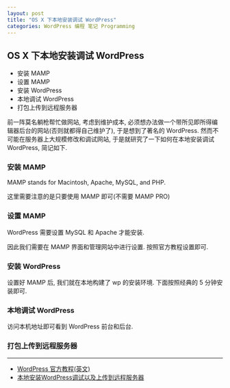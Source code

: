 ```yaml
---
layout: post
title: "OS X 下本地安装调试 WordPress"
categories: WordPress 编程 笔记 Programming
---
```


## OS X 下本地安装调试 WordPress

- 安装 MAMP
- 设置 MAMP
- 安装 WordPress
- 本地调试 WordPress
- 打包上传到远程服务器

前一阵莫名躺枪帮忙做网站, 考虑到维护成本, 必须想办法做一个带所见即所得编辑器后台的网站(否则就都得自己维护了), 于是想到了著名的 WordPress. 然而不可能在服务器上大规模修改和调试网站, 于是就研究了一下如何在本地安装调试 WordPress, 简记如下.

### 安装 MAMP

MAMP stands for Macintosh, Apache, MySQL, and PHP.

这里需要注意的是只要使用 MAMP 即可(不需要 MAMP PRO)

### 设置 MAMP

WordPress 需要设置 MySQL 和 Apache 才能安装.

因此我们需要在 MAMP 界面和管理网站中进行设置. 按照官方教程设置即可.

### 安装 WordPress

设置好 MAMP 后, 我们就在本地构建了 wp 的安装环境. 下面按照经典的 5 分钟安装即可.

### 本地调试 WordPress

访问本机地址即可看到 WordPress 前台和后台.

### 打包上传到远程服务器



---

- [WordPress 官方教程(英文)](https://codex.wordpress.org/Installing_WordPress_Locally_on_Your_Mac_With_MAMP)
- [本地安装WordPress调试以及上传到远程服务器](http://sparkandshine.net/local-install-wordpress-debugging-and-upload-to-remote-server/)
